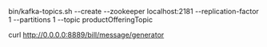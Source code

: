 bin/kafka-topics.sh --create --zookeeper localhost:2181 --replication-factor 1 --partitions 1 --topic productOfferingTopic


curl  http://0.0.0.0:8889/bill/message/generator